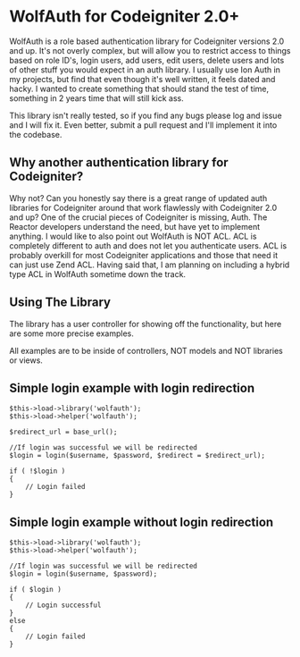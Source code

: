 # WolfAuth for Codeigniter 2.0+

WolfAuth is a role based authentication library for Codeigniter versions 2.0 and up. It's not overly complex, but will allow you to restrict access to things based on role ID's, login users, add users, edit users, delete users and lots of other stuff you would expect in an auth library. I usually use Ion Auth in my projects, but find that even though it's well written, it feels dated and hacky. I wanted to create something that should stand the test of time, something in 2 years time that will still kick ass.

This library isn't really tested, so if you find any bugs please log and issue and I will fix it. Even better, submit a pull request and I'll implement it into the codebase.

## Why another authentication library for Codeigniter?

Why not? Can you honestly say there is a great range of updated auth libraries for Codeigniter around that work flawlessly with Codeigniter 2.0 and up? One of the crucial pieces of Codeigniter is missing, Auth. The Reactor developers understand the need, but have yet to implement anything. I would like to also point out WolfAuth is NOT ACL. ACL is completely different to auth and does not let you authenticate users. ACL is probably overkill for most Codeigniter applications and those that need it can just use Zend ACL. Having said that, I am planning on including a hybrid type ACL in WolfAuth sometime down the track.

## Using The Library

The library has a user controller for showing off the functionality, but here are some more precise examples.

All examples are to be inside of controllers, NOT models and NOT libraries or views.

## Simple login example with login redirection

    $this->load->library('wolfauth');
    $this->load->helper('wolfauth');

    $redirect_url = base_url();

    //If login was successful we will be redirected
    $login = login($username, $password, $redirect = $redirect_url);

    if ( !$login )
    {
	    // Login failed
    }

## Simple login example without login redirection

    $this->load->library('wolfauth');
    $this->load->helper('wolfauth');

    //If login was successful we will be redirected
    $login = login($username, $password);

    if ( $login )
    {
	    // Login successful
    }
    else
    {
	    // Login failed
    }